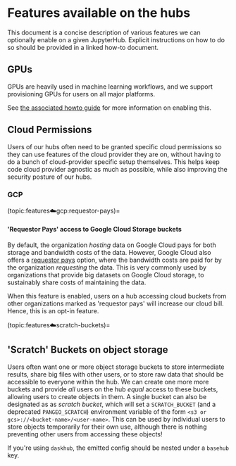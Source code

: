 # Features available on the hubs

This document is a concise description of various features we can
optionally enable on a given JupyterHub. Explicit instructions on how to
do so should be provided in a linked how-to document.

## GPUs

GPUs are heavily used in machine learning workflows, and we support
provisioning GPUs for users on all major platforms.

See [the associated howto guide](howto:features:gpu) for more information
on enabling this.

## Cloud Permissions

Users of our hubs often need to be granted specific cloud permissions
so they can use features of the cloud provider they are on, without
having to do a bunch of cloud-provider specific setup themselves. This
helps keep code cloud provider agnostic as much as possible, while also
improving the security posture of our hubs.

### GCP

(topic:features:cloud:gcp:requestor-pays)=
#### 'Requestor Pays' access to Google Cloud Storage buckets

By default, the organization *hosting* data on Google Cloud pays for both
storage and bandwidth costs of the data. However, Google Cloud also offers
a [requestor pays](https://cloud.google.com/storage/docs/requester-pays)
option, where the bandwidth costs are paid for by the organization *requesting*
the data. This is very commonly used by organizations that provide big datasets
on Google Cloud storage, to sustainably share costs of maintaining the data.

When this feature is enabled, users on a hub accessing cloud buckets from
other organizations marked as 'requestor pays' will increase our cloud bill.
Hence, this is an opt-in feature.

(topic:features:cloud:scratch-buckets)=
## 'Scratch' Buckets on object storage

Users often want one or more object storage buckets
to store intermediate results, share big files with other users, or
to store raw data that should be accessible to everyone within the hub.
We can create one more more buckets and provide *all* users on the hub
*equal* access to these buckets, allowing users to create objects in them.
A single bucket can also be designated as as *scratch bucket*, which will
set a `SCRATCH_BUCKET` (and a deprecated `PANGEO_SCRATCH`) environment variable
of the form `<s3 or gcs>://<bucket-name>/<user-name>`. This can be used by individual
users to store objects temporarily for their own use, although there is nothing
preventing other users from accessing these objects!

If you're using `daskhub`, the emitted config should be nested under a `basehub`
key.
